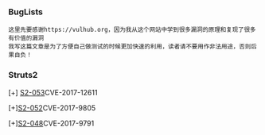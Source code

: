 ### BugLists

```
这里先要感谢https://vulhub.org，因为我从这个网站中学到很多漏洞的原理和复现了很多有价值的漏洞
我写这篇文章是为了方便自己做测试的时候更加快速的利用，读者请不要用作非法用途，否则后果自负！

```
### Struts2
[+] [S2-053](https://github.com/linchong-cmd/BugLists/blob/master/S2-052.md)CVE-2017-12611

[+][S2-052](https://github.com/linchong-cmd/BugLists/blob/master/S2-052.md)CVE-2017-9805

[+][S2-048](https://github.com/linchong-cmd/BugLists/blob/master/S2-048.md)CVE-2017-9791
